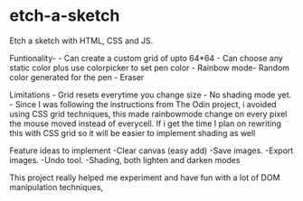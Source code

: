 # etch-a-sketch
Etch a sketch with HTML, CSS and JS.

Funtionality-
    - Can create a custom grid of upto 64*64
    - Can choose any static color plus use colorpicker to set pen color
    - Rainbow mode- Random color generated for the pen
    - Eraser

Limitations
    - Grid resets everytime you change size
    - No shading mode yet.
    - Since I was following the instructions from The Odin project, i avoided using CSS grid techniques, this made rainbowmode change on every pixel the mouse moved instead of everycell. If i get the time I plan on rewriting this with CSS grid so it will be easier to implement shading as well
    
Feature ideas to implement
    -Clear canvas (easy add)
    -Save images.
    -Export images.
    -Undo tool.
    -Shading, both lighten and darken modes

This project really helped me experiment and have fun with a lot of DOM manipulation techniques, 